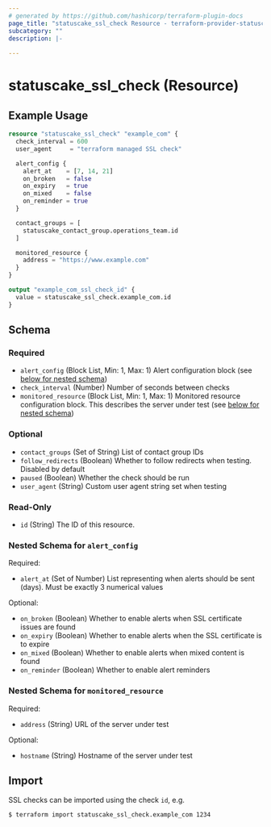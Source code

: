 ```yaml
---
# generated by https://github.com/hashicorp/terraform-plugin-docs
page_title: "statuscake_ssl_check Resource - terraform-provider-statuscake"
subcategory: ""
description: |-
  
---
```


# statuscake_ssl_check (Resource)



## Example Usage

```terraform
resource "statuscake_ssl_check" "example_com" {
  check_interval = 600
  user_agent     = "terraform managed SSL check"

  alert_config {
    alert_at    = [7, 14, 21]
    on_broken   = false
    on_expiry   = true
    on_mixed    = false
    on_reminder = true
  }

  contact_groups = [
    statuscake_contact_group.operations_team.id
  ]

  monitored_resource {
    address = "https://www.example.com"
  }
}

output "example_com_ssl_check_id" {
  value = statuscake_ssl_check.example_com.id
}
```

<!-- schema generated by tfplugindocs -->
## Schema

### Required

- `alert_config` (Block List, Min: 1, Max: 1) Alert configuration block (see [below for nested schema](#nestedblock--alert_config))
- `check_interval` (Number) Number of seconds between checks
- `monitored_resource` (Block List, Min: 1, Max: 1) Monitored resource configuration block. This describes the server under test (see [below for nested schema](#nestedblock--monitored_resource))

### Optional

- `contact_groups` (Set of String) List of contact group IDs
- `follow_redirects` (Boolean) Whether to follow redirects when testing. Disabled by default
- `paused` (Boolean) Whether the check should be run
- `user_agent` (String) Custom user agent string set when testing

### Read-Only

- `id` (String) The ID of this resource.

<a id="nestedblock--alert_config"></a>
### Nested Schema for `alert_config`

Required:

- `alert_at` (Set of Number) List representing when alerts should be sent (days). Must be exactly 3 numerical values

Optional:

- `on_broken` (Boolean) Whether to enable alerts when SSL certificate issues are found
- `on_expiry` (Boolean) Whether to enable alerts when the SSL certificate is to expire
- `on_mixed` (Boolean) Whether to enable alerts when mixed content is found
- `on_reminder` (Boolean) Whether to enable alert reminders


<a id="nestedblock--monitored_resource"></a>
### Nested Schema for `monitored_resource`

Required:

- `address` (String) URL of the server under test

Optional:

- `hostname` (String) Hostname of the server under test

## Import

SSL checks can be imported using the check `id`, e.g.

```
$ terraform import statuscake_ssl_check.example_com 1234
```

